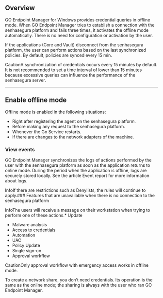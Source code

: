 ## Overview

GO Endpoint Manager for Windows provides credential queries in offline mode. When GO Endpoint Manager tries to establish a connection with the senhasegura platform and fails three times, it activates the offline mode automatically. There is no need for configuration or activation by the user.

If the applications (Core and Vault) disconnect from the senhasegura platform, the user can perform actions based on the last synchronized policies. By default, policies are synced every 15 min.

CautionA synchronization of credentials occurs every 15 minutes by default. It is not recommended to set a time interval of lower than 15 minutes because excessive queries can influence the performance of the senhasegura server.

---

## Enable offline mode

Offline mode is enabled in the following situations:

* Right after registering the agent on the senhasegura platform.
* Before making any request to the senhasegura platform.
* Whenever the Go Service restarts.
* If there are changes to the network adapters of the machine.

### View events

GO Endpoint Manager synchronizes the logs of actions performed by the user with the senhasegura platform as soon as the application returns to online mode. During the period when the application is offline, logs are securely stored locally. See the article Event report for more information about logs.

InfoIf there are restrictions such as Denylists, the rules will continue to apply.### Features that are unavailable when there is no connection to the senhasegura platform

InfoThe users will receive a message on their workstation when trying to perform one of these actions.* Update
* Malware analysis
* Access to credentials
* Automation
* UAC
* Policy Update
* Single sign\-on
* Approval workflow

CautionOnly approval workflow with emergency access works in offline mode.

To create a network share, you don’t need credentials. Its operation is the same as the online mode; the sharing is always with the user who ran GO Endpoint Manager.

  


